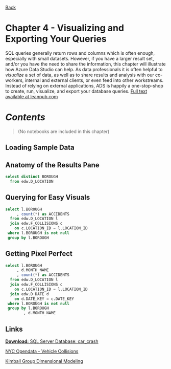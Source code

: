 [Back](../readme.md)

# Chapter 4 - Visualizing and Exporting Your Queries
SQL queries generally return rows and columns which is often enough, especially with small datasets. However, if you have a larger result set, and/or you have the need to share the information, this chapter will illustrate how Azure Data Studio can help. As data professionals it is often helpful to *visualize* a set of data, as well as to share results and analysis with our co-workers, internal and external clients, or even feed into other workstreams. Instead of relying on external applications, ADS is happily a one-stop-shop to create, run, visualize, and export your database queries. [Full text available at leanpub.com](https://leanpub.com/hands-on-ads)

# ***Contents***
> (No notebooks are included in this chapter)


## Loading Sample Data

## Anatomy of the Results Pane

```sql
select distinct BOROUGH  
  from edw.D_LOCATION
```

## Querying for Easy Visuals

```sql
select l.BOROUGH
     , count(*) as ACCIDENTS
  from edw.D_LOCATION l
  join edw.F_COLLISIONS c
    on c.LOCATION_ID = l.LOCATION_ID
 where l.BOROUGH is not null
 group by l.BOROUGH
 ```

## Getting Pixel Perfect

```sql
select l.BOROUGH
     , d.MONTH_NAME
     , count(*) as ACCIDENTS
  from edw.D_LOCATION l
  join edw.F_COLLISIONS c
    on c.LOCATION_ID = l.LOCATION_ID
  join edw.D_DATE d 
    on d.DATE_KEY = c.DATE_KEY
 where l.BOROUGH is not null
 group by l.BOROUGH
        , d.MONTH_NAME
 ```

## Links

[**Download:** SQL Server Database: car_crash](https://github.com/Jim-BITracks/Hands-on-Azure-Data-Studio/blob/master/database/car_crash.zip)

[NYC Opendata - Vehicle Collisions](https://data.cityofnewyork.us/Public-Safety/Motor-Vehicle-Collisions-Crashes/h9gi-nx95/data)

[Kimball Group Dimensional Modeling](https://www.kimballgroup.com/data-warehouse-business-intelligence-resources/kimball-techniques/dimensional-modeling-techniques)